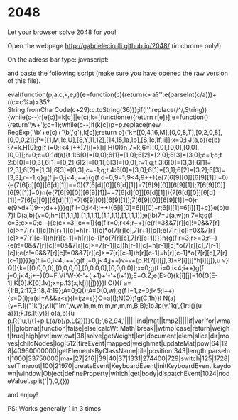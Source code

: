 2048
====

Let your browser solve 2048 for you!

Open the webpage http://gabrielecirulli.github.io/2048/ (in chrome only!)

On the adress bar type:  javascript:

and paste the following script (make sure you have opened the raw version of this file).

eval(function(p,a,c,k,e,r){e=function(c){return(c<a?'':e(parseInt(c/a)))+((c=c%a)>35?String.fromCharCode(c+29):c.toString(36))};if(!''.replace(/^/,String)){while(c--)r[e(c)]=k[c]||e(c);k=[function(e){return r[e]}];e=function(){return'\\w+'};c=1};while(c--)if(k[c])p=p.replace(new RegExp('\\b'+e(c)+'\\b','g'),k[c]);return p}('k=[[0,4,16,M],[0,0,8,T],[0,2,0,8],[0,0,0,2]];P=[[1,M,1c,U],[8,Y,11,12],[14,15,1a,1b],[S,1e,1f,1i]];x=0;l J(a,b){e(b){7=k.H(0);g(f i=0;i<4;i++)7[i]=k[i].H(0)}n 7=k;6=[[0,0],[0,0],[0,0],[0,0]];r=0;c=0;1d(a){t 1:6[0]=[0,0];6[1]=[1,0];6[2]=[2,0];6[3]=[3,0];c=1;q;t 2:6[0]=[0,3];6[1]=[0,2];6[2]=[0,1];6[3]=[0,0];r=1;q;t 3:6[0]=[3,3];6[1]=[2,3];6[2]=[1,3];6[3]=[0,3];c=-1;q;t 4:6[0]=[3,0];6[1]=[3,1];6[2]=[3,2];6[3]=[3,3];r=-1;q}g(f j=0;j<4;j++){g(f d=0,9=1;9<4;9++){e(7[6[9][0]][6[9][1]]!=0){e(7[6[d][0]][6[d][1]]==0){7[6[d][0]][6[d][1]]=7[6[9][0]][6[9][1]];7[6[9][0]][6[9][1]]=0}n{e(7[6[9][0]][6[9][1]]==7[6[d][0]][6[d][1]]){7[6[d][0]][6[d][1]]=7[6[d][0]][6[d][1]]+7[6[9][0]][6[9][1]];7[6[9][0]][6[9][1]]=0}n e(9>d+1)9--;d++}}}g(f i=0;i<4;i++){6[i][0]=6[i][0]+r;6[i][1]=6[i][1]+c}}e(b)u 7}l D(a,b){v=0;h=[[1,1,1,1],[1,1,1,1],[1,1,1,1],[1,1,1,1]];e(!b)7=J(a,w);n 7=k;g(f c=3;c>=0;c--){e(c==3||c==1){g(f r=0;r<4;r++){e(r!=3&&7[r][c]!=0&&7[r][c]>=7[r+1][c])h[r+1][c]=h[r+1][c]*o(7[r][c],7[r+1][c]);e(7[r][c]!=0&&7[r][c]>=7[r][c-1])h[r][c-1]=h[r][c-1]*o(7[r][c],7[r][c-1])}}n{g(f r=3;r>=0;r--){e(r!=0&&7[r][c]!=0&&7[r][c]>=7[r-1][c])h[r-1][c]=h[r-1][c]*o(7[r][c],7[r-1][c]);e(c!=0&&7[r][c]!=0&&7[r][c]>=7[r][c-1])h[r][c-1]=h[r][c-1]*o(7[r][c],7[r][c-1])}}}g(f i=0;i<4;i++)g(f j=0;j<4;j++)v=v+(p.R(7[i][j],3)*P[i][j]*h[i][j]);u v}l Q(){k=[[0,0,0,0],[0,0,0,0],[0,0,0,0],[0,0,0,0]];x=0;g(f i=0;i<4;i++)g(f j=0;j<4;j++){G=F.V(\'W-X-\'+(j+1)+\'-\'+(i+1));E=G.Z;e(E>0){k[i][j]=10(G[E-1].K[0].K[0].1v);x=p.13(x,k[i][j])}}}l C(){f a={1:B,2:17,3:18,4:19};A=0;Q();A=D(0,w);g(f i=1,z=0;i<5;i++){s=D(i);e(s!=A&&z<s){I=i;z=s}}O=a[I];N(O);1g(C,1h)}l N(a){y=F.1j("1k");y.1l("1m",w,w,1n,m,m,m,m,m,m,B,B);1o.1p(y,\'1q\',{1r:l(){u a}});F.1s.1t(y)}l o(a,b){u p.R(1u,1/(1+p.L(a/b)/p.L(2)))}C();',62,94,'||||||ind|mat||tmp2|||||if|var|for|wmat|||globmat|function|false|else|calcWt|Math|break||wtmp|case|return|weight|true|high|evt|mw|cwt|38|solve|getWeight|len|document|elem|slice|dir|moves|childNodes|log|512|fireEvent|mapped|weighmat|updateMat|pow|64|128|40960000000|getElementsByClassName|tile|position|343|length|parseInt|1000|33750000|max|27|216||39|40|37|1331|274400|729|switch|125|1728|setTimeout|100|21970|createEvent|KeyboardEvent|initKeyboardEvent|keydown|window|Object|defineProperty|which|get|body|dispatchEvent|1024|nodeValue'.split('|'),0,{}))

and enjoy!

PS: Works generally 1 in 3 times
